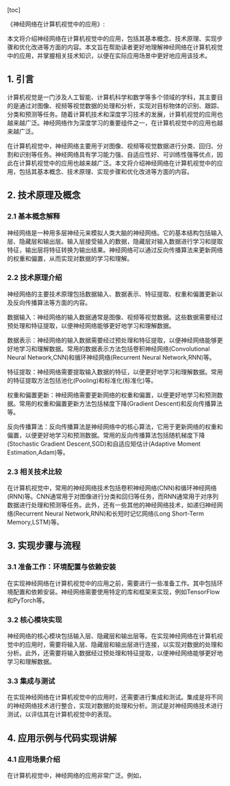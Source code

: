 
[toc]                    
                
                
《神经网络在计算机视觉中的应用》:

本文将介绍神经网络在计算机视觉中的应用，包括其基本概念、技术原理、实现步骤和优化改进等方面的内容。本文旨在帮助读者更好地理解神经网络在计算机视觉中的应用，并掌握相关技术知识，以便在实际应用场景中更好地应用该技术。

## 1. 引言

计算机视觉是一门涉及人工智能、计算机科学和数学等多个领域的学科，其主要目的是通过对图像、视频等视觉数据的处理和分析，实现对目标物体的识别、跟踪、分类和预测等任务。随着计算机技术和深度学习技术的发展，计算机视觉的应用也越来越广泛。神经网络作为深度学习的重要组件之一，在计算机视觉中的应用也越来越广泛。

在计算机视觉中，神经网络主要用于对图像、视频等视觉数据进行分类、回归、分割和识别等任务。神经网络具有学习能力强、自适应性好、可训练性强等优点，因此在计算机视觉中的应用也越来越广泛。本文将介绍神经网络在计算机视觉中的应用，包括其基本概念、技术原理、实现步骤和优化改进等方面的内容。

## 2. 技术原理及概念

### 2.1 基本概念解释

神经网络是一种用多层神经元来模拟人类大脑的神经网络。它的基本结构包括输入层、隐藏层和输出层。输入层接受输入的数据，隐藏层对输入数据进行学习和提取特征，输出层将特征转换为输出结果。神经网络可以通过反向传播算法来更新网络的权重和偏置，从而实现对数据的学习和理解。

### 2.2 技术原理介绍

神经网络的主要技术原理包括数据输入、数据表示、特征提取、权重和偏置更新以及反向传播算法等方面的内容。

数据输入：神经网络的输入数据通常是图像、视频等视觉数据。这些数据需要经过预处理和特征提取，以便神经网络能够更好地学习和理解数据。

数据表示：神经网络的输入数据需要经过预处理和特征提取，以便神经网络能够更好地学习和理解数据。常用的数据表示方法包括卷积神经网络(Convolutional Neural Network,CNN)和循环神经网络(Recurrent Neural Network,RNN)等。

特征提取：神经网络需要提取输入数据的特征，以便更好地学习和理解数据。常用的特征提取方法包括池化(Pooling)和标准化(标准化)等。

权重和偏置更新：神经网络需要更新网络的权重和偏置，以便更好地学习和预测数据。常用的权重和偏置更新方法包括梯度下降(Gradient Descent)和反向传播算法等。

反向传播算法：反向传播算法是神经网络中的核心算法，它用于更新网络的权重和偏置，以便更好地学习和预测数据。常用的反向传播算法包括随机梯度下降(Stochastic Gradient Descent,SGD)和自适应矩估计(Adaptive Moment Estimation,Adam)等。

### 2.3 相关技术比较

在计算机视觉中，常用的神经网络技术包括卷积神经网络(CNN)和循环神经网络(RNN)等。CNN通常用于对图像进行分类和回归等任务，而RNN通常用于对序列数据进行处理和预测等任务。此外，还有一些其他的神经网络技术，如递归神经网络(Recurrent Neural Network,RNN)和长短时记忆网络(Long Short-Term Memory,LSTM)等。

## 3. 实现步骤与流程

### 3.1 准备工作：环境配置与依赖安装

在实现神经网络在计算机视觉中的应用之前，需要进行一些准备工作。其中包括环境配置和依赖安装。神经网络需要使用特定的库和框架来实现，例如TensorFlow和PyTorch等。

### 3.2 核心模块实现

神经网络的核心模块包括输入层、隐藏层和输出层等。在实现神经网络在计算机视觉中的应用时，需要将输入层、隐藏层和输出层进行连接，以实现对数据的处理和分析。此外，还需要将输入数据经过预处理和特征提取，以便神经网络能够更好地学习和理解数据。

### 3.3 集成与测试

在实现神经网络在计算机视觉中的应用时，还需要进行集成和测试。集成是将不同的神经网络技术进行整合，实现对数据的处理和分析。测试是对神经网络技术进行测试，以评估其在计算机视觉中的表现。

## 4. 应用示例与代码实现讲解

### 4.1 应用场景介绍

在计算机视觉中，神经网络的应用非常广泛。例如，

